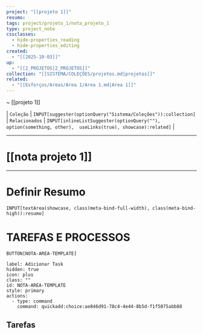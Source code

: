 ```yaml
---
project: "[[projeto 1]]"
resumo:
tags: project/projeto_1/nota_projeto_1
type: project_note
cssclasses:
  - hide-properties_reading
  - hide-properties_editing
created:
  - "[[2025-10-03]]"
up:
  - "[[2_PROJETOS|2_PROJETOS]]"
collection: "[[SISTEMA/COLEÇÕES/projetos.md|projetos]]"
related:
  - "[[Esforços/Areas/Area 1/Area 1.md|Area 1]]"
---
```


~ [[projeto 1]] 

| `Coleção` | `INPUT[suggester(optionQuery("Sistema/Coleções")):collection]`   | `Relacionados` | `INPUT[inlineListSuggester(optionQuery(""), option(something, other),  useLinks(true), showcase):related]`  |

---
# [[nota projeto 1]] 

---

# Definir Resumo 
`INPUT[textArea(showcase, class(meta-bind-full-width), class(meta-bind-high)):resumo]`



# TAREFAS E PROCESSOS


 `BUTTON[NOTA-AREA-TEMPLATE]`     

```meta-bind-button
label: Adicionar Task
hidden: true
icon: plus
class: ""
id: NOTA-AREA-TEMPLATE
style: primary
actions:
  - type: command
    command: quickadd:choice:ae846d91-78c4-4e44-8b5d-f1f5075abb88
```




## Tarefas






